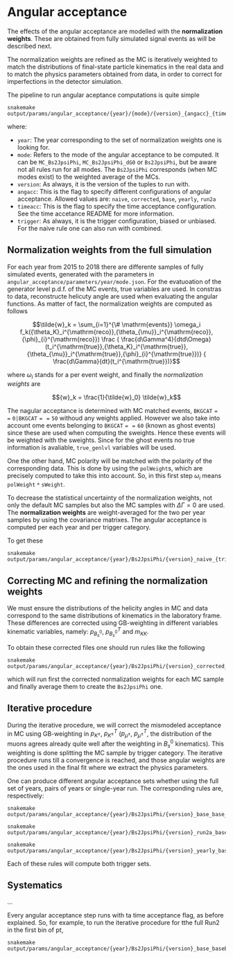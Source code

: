 # Angular acceptance

The effects of the angular acceptance are modelled with the __normalization weights__.
These are obtained from fully simulated signal events as will be described next.

The normalization weights are refined as the MC is iteratively weighted to match
the distributions of final-state particle kinematics in the real data and to match
the physics parameters obtained from data, in order to correct for imperfections
in the detector simulation.

The pipeline to run angular aceptance computations is quite simple
```
snakemake output/params/angular_acceptance/{year}/{mode}/{version}_{angacc}_{timeacc}_{trigger}.json
```
where:
* `year`: The year corresponding to the set of normalization weights one is looking for.
* `mode`: Refers to the mode of the angular acceptance to be computed. It can be `MC_Bs2JpsiPhi`, `MC_Bs2JpsiPhi_dG0` or `Bs2JpsiPhi`, but be aware not all rules run for all modes. The `Bs2JpsiPhi` corresponds (when MC modes exist) to the weighted average of the MCs.
* `version`: As always, it is the version of the tuples to run with.
* `angacc`: This is the flag to specify different configurations of angular acceptance. Allowed values are: `naive`, `corrected`, `base`, `yearly`, `run2a`
* `timeacc`: This is the flag to specify the time acceptance configuration. See the time accetance README for more information.
* `trigger`: As always, it is the trigger configuration, biased or unbiased. For the naive rule one can also run with combined.

## Normalization weights from the full simulation

For each year from 2015 to 2018 there are differente samples of fully simulated events,
generated with the parameters in $`\mathtt{angular\_acceptance/parameters/}`$`year`$`\mathtt{/}`$`mode`$`\mathtt{.json}`$. For
the evatuoation of the generator level p.d.f. of the MC events, true variables are used.
In constras to data, reconstructe helicuty angle are used when evaluating the angular
functions. As matter of fact, the normalization weights are computed as follows

```math
\tilde{w}_k =
\sum_{i=1}^{\# \mathrm{events}} \omega_i
f_k({\theta_K}_i^{\mathrm{reco}},{\theta_{\mu}}_i^{\mathrm{reco}},{\phi}_{i}^{\mathrm{reco}})
\frac
{ \frac{d\Gamma^4}{dtd\Omega}  (t_i^{\mathrm{true}},{\theta_K}_i^{\mathrm{true}},{\theta_{\mu}}_i^{\mathrm{true}},{\phi}_{i}^{\mathrm{true}})}
{ \frac{d\Gamma}{dt}(t_i^{\mathrm{true}})}
```

where $`\omega_i`$ stands for a per event weight, and finally the _normalization weights_ are

```math
{w}_k = \frac{1}{\tilde{w}_0} \tilde{w}_k
```

The nagular acceptance is determined with MC matched events, $`\mathtt{BKGCAT==0|BKGCAT==50}`$
withoud any weights applied. However we also take into account ome events belonging to $`\mathtt{BKGCAT==60}`$ (known as ghost events)
since these are used when computing the sweights. Hence these events will be weighted
with the sweights. Since for the ghost events no true information is avaliable, `true_genlvl`
variables will be used.

One the other hand, MC polarity will be matched with the polarity of the corresponding
data. This is done by using the $`\mathtt{polWeight}`$s, which are precisely computed to take
this into account. So, in this first step $`\omega_i`$ means $`\mathtt{polWeight*sWeight}`$.

To decrease the statistical uncertainty of the normalization weights, not only the
default MC samples but also the MC samples with $`\Delta\Gamma=0`$ are used. The __normalization
weights__ are weight-averaged for the two per year samples by using the covariance matrixes.
The angular acceptance is computed per each year and per trigger category.


To get these
```
snakemake output/params/angular_acceptance/{year}/Bs2JpsiPhi/{version}_naive_{trigger}.json
```


## Correcting MC and refining the normalization weights

We must ensure the distributions of the helicity angles in MC and data
correspond to the same distributions of kinematics in the laboratory frame.
These differences are corrected using GB-weighting in different variables
kinematic variables, namely: $`p_{B_s^0}`$, $`p_{B_s^0}^T`$ and $`m_{KK}`$.

To obtain these corrected files one should run rules like the following
```
snakemake output/params/angular_acceptance/{year}/Bs2JpsiPhi/{version}_corrected_{trigger}.json
```
which will run first the corrected normalization weights for each MC sample and
finally average them to create the `Bs2JpsiPhi` one.


## Iterative procedure

During the iterative procedure, we will correct the mismodeled acceptance in MC
using GB-weighting in $p_{K^{\pm}}$, $p_{K^{\pm}}^T$ ($p_{\mu^{\pm}}$,
$p_{\mu^{\pm}}^T$, the distribution of the muons agrees already quite well
after the weighting in $B_s^0$ kinematics). This weighting is done splitting
the MC sample by trigger category. The iterative procedure runs till a
convergence is reached, and those angular weights are the ones used in the
final fit where we extract the physics parameters.

One can produce different angular acceptance sets whether using the full set of
years, pairs of years or single-year run. The corresponding rules are, respectively:
```
snakemake output/params/angular_acceptance/{year}/Bs2JpsiPhi/{version}_base_base_{trigger}.json
```
```
snakemake output/params/angular_acceptance/{year}/Bs2JpsiPhi/{version}_run2a_base_{trigger}.json
```
```
snakemake output/params/angular_acceptance/{year}/Bs2JpsiPhi/{version}_yearly_base_{trigger}.json
```
Each of these rules will compute both trigger sets.


## Systematics

...


Every angular acceptance step runs with ta time acceptance flag, as before explained. So, for example, to run the iterative procedure for tthe full Run2 in the first bin of pt,
```
snakemake output/params/angular_acceptance/{year}/Bs2JpsiPhi/{version}_base_baseBinpt1_{trigger}.json
```
